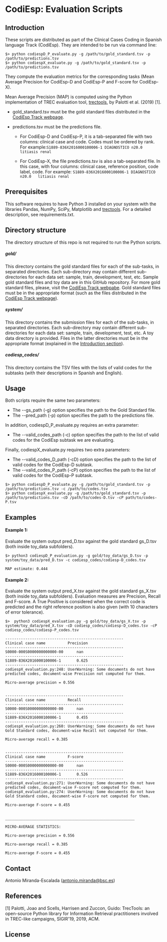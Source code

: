 # CodiEsp: Evaluation Scripts

## Introduction
These scripts are distributed as part of the Clinical Cases Coding in Spanish language Track (CodiEsp). They are intended to be run via command line:

```
$> python codiespD_P_evaluate.py -g /path/to/gold_standard.tsv -p /path/to/predictions.tsv
$> python codiespX_evaluate.py -g /path/to/gold_standard.tsv -p /path/to/predictions.tsv
```

They compute the evaluation metrics for the corresponding tasks (Mean Average Precision for CodiEsp-D and CodiEsp-P and F-score for CodiEsp-X).

Mean Average Precision (MAP) is computed using the Python implementation of TREC evaluation tool, [trectools](https://github.com/joaopalotti/trectools), by Palotti et al. (2019) [1].

+ gold_standard.tsv must be the gold standard files distributed in the [CodiEsp Track webpage](http://temu.bsc.es/codiesp/index.php/2019/09/19/datasets/). 

+ predictions.tsv must be the predictions file. 
    + For CodiEsp-D and CodiEsp-P, it is a tab-separated file with two columns: clinical case and code. Codes must be ordered by rank. For example:```S1889-836X2016000100006-1	DIAGNOSTICO	n20.0	litiasis renal```

    + For CodiEsp-X, the file predictions.tsv is also a tab-separated file. In this case, with four columns: clinical case, reference position, code label, code. For example: ```S1889-836X2016000100006-1	DIAGNOSTICO	n20.0	litiasis renal```

## Prerequisites
This software requires to have Python 3 installed on your system with the libraries Pandas, NumPy, SciPy, Matplotlib and [trectools](https://pypi.python.org/pypi/trectools). For a detailed description, see requirements.txt.


## Directory structure
The directory structure of this repo is not required to run the Python scripts. 

##### gold/
This directory contains the gold standard files for each of the sub-tasks, in separated
directories. Each sub-directory may contain different sub-directories for each data set: 
sample, train, development, test, etc. Sample gold standard files and toy data are in this GitHub repository. For more gold standard files, please, visit the [CodiEsp Track webpabe](http://temu.bsc.es/codiesp/index.php/2019/09/19/datasets/). 
Gold standard files must be in the appropriate format (such as the files distributed in the [CodiEsp Track webpage](http://temu.bsc.es/codiesp/index.php/2019/09/19/datasets/)).

##### system/
This directory contains the submission files for each of the sub-tasks, in separated
directories. Each sub-directory may contain different sub-directories for each data set: 
sample, train, development, test, etc. A toy data directory is provided. Files in the latter directories must be in the appropriate format (explained in the [Introduction section](#introduction)).

##### codiesp_codes/
This directory contains the TSV files with the lists of valid codes for the subtasks (with their descriptions in Spanish and English).

## Usage
Both scripts require the same two parameters:
+ The --gs_path (-g) option specifies the path to the Gold Standard file.
+ The --pred_path (-p) option specifies the path to the predictions file.

In addition, codiespD_P_evaluate.py requires an extra parameter:
+ The --valid_codes_path (-c) option specifies the path to the list of valid codes for the CodiEsp subtask we are evaluating.

Finally, codiespX_evaluate.py requires two extra parameters:
+ The --valid_codes_D_path (-cD) option specifies the path to the list of valid codes for the CodiEsp-D subtask.
+ The --valid_codes_P_path (-cP) option specifies the path to the list of valid codes for the CodiEsp-P subtask.

```
$> python codiespD_P_evaluate.py -g /path/to/gold_standard.tsv -p /path/to/predictions.tsv -c /path/to/codes.tsv
$> python codiespX_evaluate.py -g /path/to/gold_standard.tsv -p /path/to/predictions.tsv -cD /path/to/codes-D.tsv -cP path/to/codes-P.tsv
```

## Examples
#### Example 1:
Evaluate the system output pred_D.tsv against the gold standard gs_D.tsv (both inside toy_data subfolders).

```
$> python3 codiespD_P_evaluation.py -g gold/toy_data/gs_D.tsv -p system/toy_data/pred_D.tsv -c codiesp_codes/codiesp-D_codes.tsv

MAP estimate: 0.444
```

#### Example 2:
Evaluate the system output pred_X.tsv against the gold standard gs_X.tsv (both inside toy_data subfolders). Evaluation measures are Precision, Recall and F-score. A True Positive is considered when the correct code is predicted and the right reference position is also given (with 10 characters of error tolerance).

```
$>  python3 codiespX_evaluation.py -g gold/toy_data/gs_X.tsv -p system/toy_data/pred_X.tsv -cD codiesp_codes/codiesp-D_codes.tsv -cP codiesp_codes/codiesp-P_codes.tsv 

-----------------------------------------------------
Clinical case name			Precision
-----------------------------------------------------
S0000-000S0000000000000-00		nan
-----------------------------------------------------
S1889-836X2016000100006-1		0.625
-----------------------------------------------------
codiespX_evaluation.py:248: UserWarning: Some documents do not have predicted codes, document-wise Precision not computed for them.

Micro-average precision = 0.556


-----------------------------------------------------
Clinical case name			Recall
-----------------------------------------------------
S0000-000S0000000000000-00		nan
-----------------------------------------------------
S1889-836X2016000100006-1		0.455
-----------------------------------------------------
codiespX_evaluation.py:260: UserWarning: Some documents do not have Gold Standard codes, document-wise Recall not computed for them.

Micro-average recall = 0.385


-----------------------------------------------------
Clinical case name			F-score
-----------------------------------------------------
S0000-000S0000000000000-00		nan
-----------------------------------------------------
S1889-836X2016000100006-1		0.526
-----------------------------------------------------
codiespX_evaluation.py:271: UserWarning: Some documents do not have predicted codes, document-wise F-score not computed for them.
codiespX_evaluation.py:274: UserWarning: Some documents do not have Gold Standard codes, document-wise F-score not computed for them.

Micro-average F-score = 0.455


__________________________________________________________

MICRO-AVERAGE STATISTICS:

Micro-average precision = 0.556

Micro-average recall = 0.385

Micro-average F-score = 0.455
```

## Contact
Antonio Miranda-Escalada (antonio.miranda@bsc.es)


## References
[1] Palotti, Joao and Scells, Harrisen and Zuccon, Guido: TrecTools: an open-source Python library for Information Retrieval practitioners involved in TREC-like campaigns, SIGIR'19, 2019, ACM.


## License


